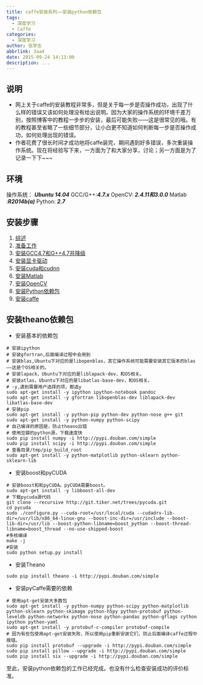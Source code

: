 ```yaml
---
title: caffe安装系列——安装python依赖包
tags:
  - 深度学习
  - Caffe
categories:
  - 深度学习
author: 张学志
abbrlink: 3aa4
date: 2015-09-24 14:13:00
description: ...
---
```





## 说明
* 网上关于caffe的安装教程非常多，但是关于每一步是否操作成功，出现了什么样的错误又该如何处理没有给出说明。因为大家的操作系统的环境千差万别，按照博客中的教程一步步的安装，最后可能失败——这是很常见的哦。有的教程甚至省略了一些细节部分，让小白更不知道如何判断每一步是否操作成功，如何处理出现的错误。
* 作者花费了很长时间才成功地将caffe装完，期间遇到好多错误，多次重装操作系统。现在将经验写下来，一方面为了和大家分享，讨论；另一方面是为了记录一下下~~~

<!-- more -->

## 环境
操作系统： ***Ubuntu 14.04***
GCC/G++:***4.7.x***
OpenCV: ***2.4.11和3.0.0***
Matlab :***R2014b(a)***
Python:   ***2.7***

## 安装步骤

1. [综述](http://zhangxuezhi.com/2015/09/24/caffe%E5%AE%89%E8%A3%85%E7%B3%BB%E5%88%97%E2%80%94%E2%80%94%E7%BB%BC%E8%BF%B0/)
2. [准备工作]()
3. [安装GCC4.7和G++4.7并降级](http://zhangxuezhi.com/2015/09/22/caffe%E5%AE%89%E8%A3%85%E7%B3%BB%E5%88%97%E2%80%94%E2%80%94%E5%AE%89%E8%A3%85GCC4.7%E5%92%8CG++4.7%E5%B9%B6%E9%99%8D%E7%BA%A7/)
2. [安装显卡驱动](http://zhangxuezhi.com/2015/09/24/caffe%E5%AE%89%E8%A3%85%E7%B3%BB%E5%88%97%E2%80%94%E2%80%94%E5%AE%89%E8%A3%85NVIDIA%E6%98%BE%E5%8D%A1%E9%A9%B1%E5%8A%A8/)
3. [安装cuda和cudnn](http://zhangxuezhi.com/2015/09/22/caffe%E5%AE%89%E8%A3%85%E7%B3%BB%E5%88%97%E2%80%94%E2%80%94%E5%AE%89%E8%A3%85cuda%E5%92%8Ccudnn/)
4. [安装Matlab](http://zhangxuezhi.com/2015/09/23/caffe%E5%AE%89%E8%A3%85%E7%B3%BB%E5%88%97%E2%80%94%E2%80%94%E5%AE%89%E8%A3%85Matlab/)
5. [安装OpenCV](http://zhangxuezhi.com/2015/09/24/caffe%E5%AE%89%E8%A3%85%E7%B3%BB%E5%88%97%E2%80%94%E2%80%94%E5%AE%89%E8%A3%85OpenCV/)
6. [安装Python依赖包](http://zhangxuezhi.com/2015/09/24/caffe%E5%AE%89%E8%A3%85%E7%B3%BB%E5%88%97%E2%80%94%E2%80%94%E5%AE%89%E8%A3%85python%E4%BE%9D%E8%B5%96%E5%8C%85/)
7. [安装caffe](http://zhangxuezhi.com/2015/10/13/caffe%E5%AE%89%E8%A3%85%E7%B3%BB%E5%88%97%E2%80%94%E2%80%94%E5%AE%89%E8%A3%85caffe/)


## 安装theano依赖包
* 安装基本的依赖包
``` shell
# 安装ipython
# 安装gfortran,后面编译过程中会用到
# 安装blas,Ubuntu下对应的是libopenblas，其它操作系统可能需要安装其它版本的blas——这是个OS相关的。
# 安装lapack，Ubuntu下对应的是liblapack-dev，和OS相关。
# 安装atlas，Ubuntu下对应的是libatlas-base-dev，和OS相关。
# -y,遇到需要用户选择的项，都选y
sudo apt-get install -y ipython ipython-notebook pandoc 
sudo apt-get install -y gfortran libopenblas-dev liblapack-dev libatlas-base-dev 
# 安装pip
sudo apt-get install -y python-pip python-dev python-nose g++ git 
sudo apt-get install -y python-numpy python-scipy  
# 自己编译的原因是，防止theano出错
# 使用豆瓣的python源，下载速度快
sudo pip install numpy -i http://pypi.douban.com/simple 
sudo pip install scipy -i http://pypi.douban.com/simple 
# 查看目录/tmp/pip_build_root
sudo apt-get install -y python-matplotlib python-sklearn python-sklearn-lib 
```
* 安装boost和pyCUDA
```
# 安装boost和和pyCUDA。pyCUDA需要boost。
sudo apt-get install -y libboost-all-dev 
# 下载pycuda源代码
git clone --recursive http://git.tiker.net/trees/pycuda.git
cd pycuda
sudo ./configure.py --cuda-root=/usr/local/cuda --cudadrv-lib-dir=/usr/lib/x86_64-linux-gnu --boost-inc-dir=/usr/include --boost-lib-dir=/usr/lib --boost-python-libname=boost_python --boost-thread-libname=boost_thread --no-use-shipped-boost 
#多核编译
make -j 
#安装
sudo python setup.py install
```
* 安装Theano
```
sudo pip install theano -i http://pypi.douban.com/simple
```

* 安装pyCaffe需要的依赖
```
# 使用apt-get安装大多数包
sudo apt-get install -y python-numpy python-scipy python-matplotlib python-sklearn python-skimage python-h5py python-protobuf python-leveldb python-networkx python-nose python-pandas python-gflags cython ipython python-yaml 
sudo apt-get install -y protobuf-c-compiler protobuf-compile
# 因为有些包使用apt-get安装失败，所以使用pip重新安装它们，防止后面编译caffe过程中报错。
sudo pip install protobuf --upgrade -i http://pypi.douban.com/simple
sudo pip install pillow --upgrade -i http://pypi.douban.com/simple
sudo pip install six --upgrade -i http://pypi.douban.com/simple
```
至此，安装python依赖包的工作已经完成。也没有什么检查安装成功的评价标准。

